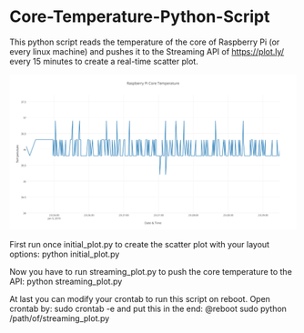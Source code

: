 Core-Temperature-Python-Script
==============================

This python script reads the temperature of the core of Raspberry Pi (or every linux machine) and 
pushes it to the Streaming API of https://plot.ly/ every 15 minutes to create a real-time scatter plot.

![alt tag](https://github.com/PanosXY/RPi-Core-Temp-Python-Script/blob/master/raspberry_pi_core_temperature.png)

First run once initial_plot.py to create the scatter plot with your layout options:
    python initial_plot.py

Now you have to run streaming_plot.py to push the core temperature to the API:
    python streaming_plot.py
 
At last you can modify your crontab to run this script on reboot. Open crontab by:
    sudo crontab -e
and put this in the end:
    @reboot sudo python /path/of/streaming_plot.py
